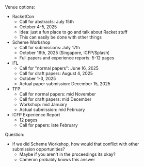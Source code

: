 Venue options:
- RacketCon
  - Call for abstracts: July 15th
  - October 4-5, 2025
  - Idea: just a fun place to go and talk about Racket stuff
  - This can easily be done with other things
- Scheme Workshop
  - Call for submissions: July 17th
  - October 16th, 2025 (Singapore, ICFP/Splash)
  - Full papers and experience reports: 5-12 pages
- IFL
  - Call for "normal papers": June 16, 2025
  - Call for draft papers: August 4, 2025
  - October 1-3, 2025
  - Actual paper submission: December 15, 2025
- TFP
  - Call for normal papers: mid November
  - Call for draft papers: mid December
  - Workshop: mid January
  - Actual submission: mid February
- ICFP Experience Report
  - 12 pages
  - Call for papers: late February

Question:
- If we did Scheme Workshop, how would that conflict with
  other submission opportunities?
  - Maybe if you aren't in the proceedings its okay?
  - Cameron probably knows this answer
